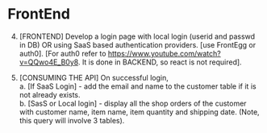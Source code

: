 # FrontEnd

4) [FRONTEND] Develop a login page with local login (userid and passwd in DB) OR using SaaS based authentication providers. [use FrontEgg or auth0]. 
[For auth0 refer to https://www.youtube.com/watch?v=QQwo4E_B0y8. It is done in BACKEND, so react is not required].

5) [CONSUMING THE API] On successful login,\
a. [If SaaS Login] - add the email and name to the customer table if it is not already exists.\
b. [SasS or Local login] - display all the shop orders of the customer with customer name, item name, item quantity and shipping date. (Note, this query will involve 3
tables).
